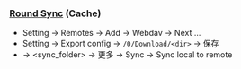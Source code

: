 ### [Round Sync](https://github.com/newhinton/Round-Sync) (Cache)

- Setting → Remotes → Add → Webdav → Next ...
- Setting → Export config → `/0/Download/<dir>` → 保存
- <webdav> → <sync_folder> → 更多 → Sync → Sync local to remote